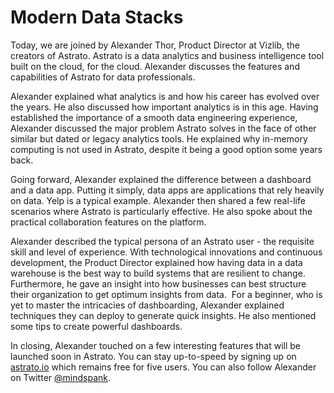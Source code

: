 # Modern Data Stacks
Today, we are joined by Alexander Thor, Product Director at Vizlib, the creators of Astrato. Astrato is a data analytics and business intelligence tool built on the cloud, for the cloud. Alexander discusses the features and capabilities of Astrato for data professionals.

Alexander explained what analytics is and how his career has evolved over the years. He also discussed how important analytics is in this age. Having established the importance of a smooth data engineering experience, Alexander discussed the major problem Astrato solves in the face of other similar but dated or legacy analytics tools. He explained why in-memory computing is not used in Astrato, despite it being a good option some years back.

Going forward, Alexander explained the difference between a dashboard and a data app. Putting it simply, data apps are applications that rely heavily on data. Yelp is a typical example. Alexander then shared a few real-life scenarios where Astrato is particularly effective. He also spoke about the practical collaboration features on the platform.

Alexander described the typical persona of an Astrato user - the requisite skill and level of experience. With technological innovations and continuous development, the Product Director explained how having data in a data warehouse is the best way to build systems that are resilient to change. Furthermore, he gave an insight into how businesses can best structure their organization to get optimum insights from data.  For a beginner, who is yet to master the intricacies of dashboarding, Alexander explained techniques they can deploy to generate quick insights. He also mentioned some tips to create powerful dashboards.

In closing, Alexander touched on a few interesting features that will be launched soon in Astrato. You can stay up-to-speed by signing up on [astrato.io](https://astrato.io/) which remains free for five users. You can also follow Alexander on Twitter [@mindspank](https://twitter.com/mindspank?lang=en).
